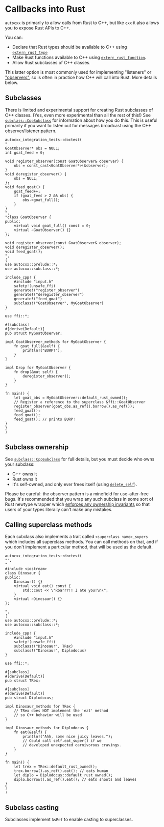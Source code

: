 # Callbacks into Rust

`autocxx` is primarily to allow calls from Rust to C++, but like `cxx` it also allows you to expose Rust APIs to C++.

You can:
* Declare that Rust types should be available to C++ using [`extern_rust_type`](https://docs.rs/autocxx/latest/autocxx/extern_rust/attr.extern_rust_type.html)
* Make Rust functions available to C++ using [`extern_rust_function`](https://docs.rs/autocxx/latest/autocxx/extern_rust/attr.extern_rust_function.html).
* Allow Rust subclasses of C++ classes.

This latter option is most commonly used for implementing "listeners" or ["observers"](https://en.wikipedia.org/wiki/Observer_pattern), so is often in practice how C++ will call into Rust. More details below.

## Subclasses

There is limited and experimental support for creating Rust subclasses of
C++ classes. (Yes, even more experimental than all the rest of this!)
See [`subclass::CppSubclass`](https://docs.rs/autocxx/latest/autocxx/subclass/trait.CppSubclass.html) for information about how you do this.
This is useful primarily if you want to listen out for messages broadcast
using the C++ observer/listener pattern.

```rust,ignore,autocxx,hidecpp
autocxx_integration_tests::doctest(
"
GoatObserver* obs = NULL;
int goat_feed = 0;

void register_observer(const GoatObserver& observer) {
    obs = const_cast<GoatObserver*>(&observer);
}
void deregister_observer() {
    obs = NULL;
};
void feed_goat() {
    goat_feed++;
    if (goat_feed > 2 && obs) {
        obs->goat_full();
    }
}
",
"class GoatObserver {
public:
    virtual void goat_full() const = 0;
    virtual ~GoatObserver() {}
};

void register_observer(const GoatObserver& observer);
void deregister_observer();
void feed_goat();
",
{
use autocxx::prelude::*;
use autocxx::subclass::*;

include_cpp! {
    #include "input.h"
    safety!(unsafe_ffi)
    generate!("register_observer")
    generate!("deregister_observer")
    generate!("feed_goat")
    subclass!("GoatObserver", MyGoatObserver)
}

use ffi::*;

#[subclass]
#[derive(Default)]
pub struct MyGoatObserver;

impl GoatObserver_methods for MyGoatObserver {
    fn goat_full(&self) {
        println!("BURP!");
    }
}

impl Drop for MyGoatObserver {
    fn drop(&mut self) {
        deregister_observer();
    }
}

fn main() {
    let goat_obs = MyGoatObserver::default_rust_owned();
    // Register a reference to the superclass &ffi::GoatObserver
    register_observer(goat_obs.as_ref().borrow().as_ref());
    feed_goat();
    feed_goat();
    feed_goat(); // prints BURP!
}
}
)
```

## Subclass ownership

See [`subclass::CppSubclass`](https://docs.rs/autocxx/latest/autocxx/subclass/trait.CppSubclass.html)
for full details, but you must decide who owns your subclass:

* C++ owns it
* Rust owns it
* It's self-owned, and only ever frees itself (using [`delete_self`](https://docs.rs/autocxx/latest/autocxx/subclass/trait.CppSubclassSelfOwned.html#method.delete_self)).

Please be careful: the observer pattern is a minefield for use-after-free bugs.
It's recommended that you wrap any such subclass in some sort of Rust newtype
wrapper which [enforces any ownership invariants](rustic.md) so that users
of your types literally can't make any mistakes.

## Calling superclass methods

Each subclass also implements a trait called `<superclass name>_supers` which
includes all superclass methods. You can call methods on that, and if you
don't implement a particular method, that will be used as the default.

```rust,ignore,autocxx,hidecpp
autocxx_integration_tests::doctest(
"",
"
#include <iostream>
class Dinosaur {
public:
    Dinosaur() {}
    virtual void eat() const {
        std::cout << \"Roarrr!! I ate you!\n\";
    }
    virtual ~Dinosaur() {}
};

",
{
use autocxx::prelude::*;
use autocxx::subclass::*;

include_cpp! {
    #include "input.h"
    safety!(unsafe_ffi)
    subclass!("Dinosaur", TRex)
    subclass!("Dinosaur", Diplodocus)
}

use ffi::*;

#[subclass]
#[derive(Default)]
pub struct TRex;

#[subclass]
#[derive(Default)]
pub struct Diplodocus;

impl Dinosaur_methods for TRex {
    // TRex does NOT implement the 'eat' method
    // so C++ behavior will be used
}

impl Dinosaur_methods for Diplodocus {
    fn eat(&self) {
        println!("Ahh, some nice juicy leaves.");
        // Could call self.eat_super() if we
        // developed unexpected carnivorous cravings.
    }
}

fn main() {
    let trex = TRex::default_rust_owned();
    trex.borrow().as_ref().eat(); // eats human
    let diplo = Diplodocus::default_rust_owned();
    diplo.borrow().as_ref().eat(); // eats shoots and leaves
}
}
)
```

## Subclass casting

Subclasses implement `AsRef` to enable casting to superclasses.
